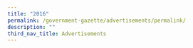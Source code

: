 ```yaml
---
title: "2016"
permalink: /government-gazette/advertisements/permalink/
description: ""
third_nav_title: Advertisements
---
```

